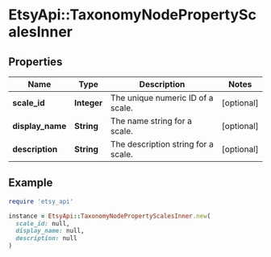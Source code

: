 # EtsyApi::TaxonomyNodePropertyScalesInner

## Properties

| Name | Type | Description | Notes |
| ---- | ---- | ----------- | ----- |
| **scale_id** | **Integer** | The unique numeric ID of a scale. | [optional] |
| **display_name** | **String** | The name string for a scale. | [optional] |
| **description** | **String** | The description string for a scale. | [optional] |

## Example

```ruby
require 'etsy_api'

instance = EtsyApi::TaxonomyNodePropertyScalesInner.new(
  scale_id: null,
  display_name: null,
  description: null
)
```

